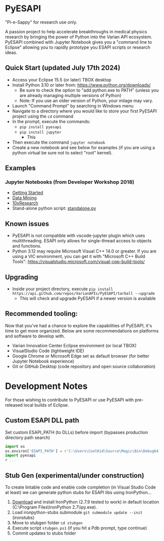 # PyESAPI
"Pi-e-Sappy" for research use only.

A passion project to help accelerate breakthroughs in medical physics research by bringing the power of Python into the Varian API ecosystem.
PyESAPI combined with Jupyter Notebook gives you a "command line to Eclipse" allowing you to rapidly prototype you ESAPI scripts or research ideas.

## Quick Start (updated July 17th 2024)

* Access your Eclipse 15.5 (or later) TBOX desktop
* Install Python 3.10 or later from: https://www.python.org/downloads/
  * Be sure to check the option to "add python.exe to PATH" (unless you are already managing multiple versions of Python)
  * Note: If you use an older version of Python, your milage may vary.
* Launch "Command Prompt" by searching in Windows menu
* Navigate to a directory where you would like to store your first PyESAPI project using the `cd` command
* In the prompt, execute the commands:
  * `pip install pyesapi`
  * `pip install jupyter`
    * This
* Then execute the command `jupyter notebook`
* Create a new notebook and see below for examples (if you are using a python virtual be sure not to select "root" kernel).

## Examples
### Jupyter Notebooks (from Developer Workshop 2018)
  * [Getting Started](http://nbviewer.jupyter.org/github/VarianAPIs/PyESAPI/blob/master/examples/DeveloperWorkshop2018/GettingStarted.ipynb)
  * [Data Mining](http://nbviewer.jupyter.org/github/VarianAPIs/PyESAPI/blob/master/examples/DeveloperWorkshop2018/DataMining.ipynb)
  * [10xResearch](http://nbviewer.jupyter.org/github/VarianAPIs/PyESAPI/blob/master/examples/DeveloperWorkshop2018/10xResearch.ipynb)
* Stand-alone python script: [standalone.py](examples/standalone.py)

## Known issues
* PyESAPI is not compatible with vscode-jupyter plugin which uses multithreading. ESAPI only allows for single-thread access to objects and functions.
* Python 3.12 may require Microsoft Visual C++ 14.0 or greater. If you are using a VIC environment, you can get it with "Microsoft C++ Build Tools": https://visualstudio.microsoft.com/visual-cpp-build-tools/

## Upgrading
* Inside your project directory, execute `pip install https://api.github.com/repos/VarianAPIs/PyESAPI/tarball --upgrade`
  * This will check and upgrade PyESAPI if a newer version is available

## Recommended tooling:
Now that you've had a chance to explore the capabilities of PyESAPI, it's time to get more organized. Below are some recommendations on platforms and software to develop with.
  * Varian Innovation Center Eclipse environment (or local TBOX)
  * VisualStudio Code (lightweight IDE)
  * Google Chrome or Microsoft Edge set as default browser (for better Jupyter Notebook experience)
  * Git or GitHub Desktop (code repository and open source collaboration)

# Development Notes
For those wishing to contribute to PyESAPI or use PyESAPI with pre-released local builds of Eclipse.

## Custom ESAPI DLL path
Set custom ESAPI_PATH (to DLLs) before import (bypasses production directory path search)
```python
import os
os.environ['ESAPI_PATH'] = r'C:\Users\CoolKid\Source\Magic\Bin\Debug64'
import pyesapi
# ...
```

## Stub Gen (experimental/under construction)
To create lintable code and enable code completion (in Visual Studio Code at least) we can generate python stubs for ESAPI libs using IronPython...
1. [Download](https://ironpython.net/download/) and install IronPython (2.7.9 tested to work) in default location (C:\Program Files\IronPython 2.7\ipy.exe).
1. Load ironpython-stubs submodule `git submodule update --init` (ironstubs)
1. Move to stubgen folder `cd stubgen`
1. Execute script `stubgen.ps1` (if you hit a Pdb prompt, type continue)
1. Commit updates to stubs folder
